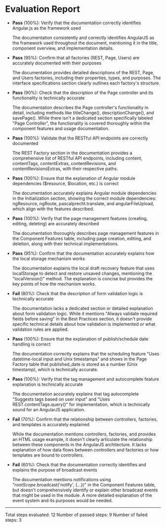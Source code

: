# Evaluation Report

- **Pass** (100%): Verify that the documentation correctly identifies Angular.js as the framework used
  
  The documentation consistently and correctly identifies AngularJS as the framework used throughout the document, mentioning it in the title, component overview, and implementation details.

- **Pass** (95%): Confirm that all factories (REST, Page, Users) are accurately documented with their purposes
  
  The documentation provides detailed descriptions of the REST, Page, and Users factories, including their properties, types, and purposes. The interface specifications section clearly outlines each factory's structure.

- **Pass** (90%): Check that the description of the Page controller and its functionality is technically accurate
  
  The documentation describes the Page controller's functionality in detail, including methods like titleChange(), descriptionChange(), and savePage(). While there isn't a dedicated section specifically labeled "Page Controller", the functionality is covered thoroughly within the component features and usage documentation.

- **Pass** (100%): Validate that the RESTful API endpoints are correctly documented
  
  The REST Factory section in the documentation provides a comprehensive list of RESTful API endpoints, including content, contentTags, contentExtras, contentRevisions, and contentRevisionsExtras, with their respective paths.

- **Pass** (100%): Ensure that the explanation of Angular module dependencies ($resource, $location, etc.) is correct
  
  The documentation accurately explains Angular module dependencies in the Initialization section, showing the correct module dependencies: ngResource, ngRoute, pascalprecht.translate, and angularFileUpload, which align with the features described.

- **Pass** (100%): Verify that the page management features (creating, editing, deleting) are accurately described
  
  The documentation thoroughly describes page management features in the Component Features table, including page creation, editing, and deletion, along with their technical implementations.

- **Pass** (95%): Confirm that the documentation accurately explains how the local storage mechanism works
  
  The documentation explains the local draft recovery feature that uses localStorage to detect and restore unsaved changes, mentioning the "localVersion()" method. The explanation is concise but provides the key points of how the mechanism works.

- **Fail** (80%): Check that the description of form validation logic is technically accurate
  
  The documentation lacks a dedicated section or detailed explanation about form validation logic. While it mentions "Always validate required fields before saving" in the Best Practices section, it doesn't provide specific technical details about how validation is implemented or what validation rules are applied.

- **Pass** (100%): Ensure that the explanation of publish/schedule date handling is correct
  
  The documentation correctly explains that the scheduling feature "Uses datetime-local input and Unix timestamps" and shows in the Page Factory table that published_date is stored as a number (Unix timestamp), which is technically accurate.

- **Pass** (100%): Verify that the tag management and autocomplete feature explanation is technically accurate
  
  The documentation accurately explains that tag autocomplete "Suggests tags based on user input" and "Uses REST.contentTags.query()" for implementation, which is technically sound for an AngularJS application.

- **Fail** (70%): Confirm that the relationship between controllers, factories, and templates is accurately explained
  
  While the documentation mentions controllers, factories, and provides an HTML usage example, it doesn't clearly articulate the relationship between these components in the AngularJS architecture. It lacks explanation of how data flows between controllers and factories or how templates are bound to controllers.

- **Fail** (60%): Check that the documentation correctly identifies and explains the purpose of broadcast events
  
  The documentation mentions notifications using "$rootScope.$broadcast('notify', {...})" in the Component Features table, but doesn't comprehensively identify or explain other broadcast events that might be used in the module. A more detailed explanation of the event system and its purposes would be needed.

---

Total steps evaluated: 12
Number of passed steps: 9
Number of failed steps: 3